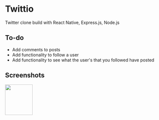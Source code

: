 # Twittio
Twitter clone build with React Native, Express.js, Node.js


<h2>To-do</h2>

<ul>
  <li>Add comments to posts</li>
  <li>Add functionality to follow a user</li>
  <li>Add functionality to see what the user's that you followed have posted</li>
</ul>

<h2>Screenshots</h2>
<img src="https://imgur.com/7ltK714" height="100" width="90"/>

